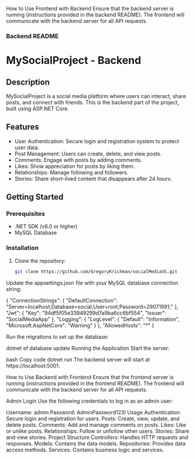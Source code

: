 How to Use Frontend with Backend
Ensure that the backend server is running (instructions provided in the backend README). The frontend will communicate with the backend server for all API requests.




### Backend README


# MySocialProject - Backend

## Description
MySocialProject is a social media platform where users can interact, share posts, and connect with friends. This is the backend part of the project, built using ASP.NET Core.

## Features
- User Authentication: Secure login and registration system to protect user data.
- Post Management: Users can create, delete, and view posts.
- Comments: Engage with posts by adding comments.
- Likes: Show appreciation for posts by liking them.
- Relationships: Manage following and followers.
- Stories: Share short-lived content that disappears after 24 hours.

## Getting Started

### Prerequisites
- .NET SDK (v6.0 or higher)
- MySQL Database

### Installation
1. Clone the repository:
   ```bash
   git clone https://github.com/GregoryKrichman/socialMediaVS.git
   
Update the appsettings.json file with your MySQL database connection string:


{
  "ConnectionStrings": {
    "DefaultConnection": "Server=localhost;Database=social;User=root;Password=29071991;"
  },
  "Jwt": {
    "Key": "94df5f05e33949299d7a9ba6cc6bf554",
    "Issuer": "SocialMediaApp"
  },
  "Logging": {
    "LogLevel": {
      "Default": "Information",
      "Microsoft.AspNetCore": "Warning"
    }
  },
  "AllowedHosts": "*"
}

Run the migrations to set up the database:


dotnet ef database update
Running the Application
Start the server:

bash
Copy code
dotnet run
The backend server will start at https://localhost:5001.

How to Use Backend with Frontend
Ensure that the frontend server is running (instructions provided in the frontend README). The frontend will communicate with the backend server for all API requests.

Admin Login
Use the following credentials to log in as an admin user:

Username: admin
Password: AdminPassword123!
Usage
Authentication: Secure login and registration for users.
Posts: Create, view, update, and delete posts.
Comments: Add and manage comments on posts.
Likes: Like or unlike posts.
Relationships: Follow or unfollow other users.
Stories: Share and view stories.
Project Structure
Controllers: Handles HTTP requests and responses.
Models: Contains the data models.
Repositories: Provides data access methods.
Services: Contains business logic and services.
